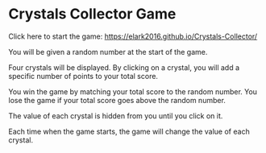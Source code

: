 # Crystals Collector Game

Click here to start the game: https://elark2016.github.io/Crystals-Collector/

You will be given a random number at the start of the game.

Four crystals will be displayed. By clicking on a crystal, you will add a specific number of points to your total score.

You win the game by matching your total score to the random number. You lose the game if your total score goes above the random number.

The value of each crystal is hidden from you until you click on it.

Each time when the game starts, the game will change the value of each crystal.

